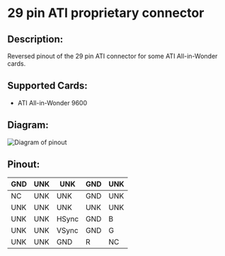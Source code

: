 # 29 pin ATI proprietary connector
## Description:
Reversed pinout of the 29 pin ATI connector for some ATI All-in-Wonder cards.  
## Supported Cards:
- ATI All-in-Wonder 9600  
## Diagram:
![Diagram of pinout](https://github.com/Frogy2k/29-pin-ATI-proprietary-connector.git/ati_29p.svg)
## Pinout:

| GND | UNK | UNK   | GND | UNK |
|-----|-----|-------|-----|-----|
| NC  | UNK | UNK   | GND | UNK |
| UNK | UNK | UNK   | UNK | UNK |
| UNK | UNK | HSync | GND | B   |
| UNK | UNK | VSync | GND | G   |
| UNK | UNK | GND   | R   | NC  |
